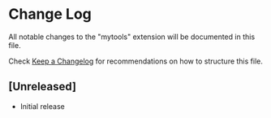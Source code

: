 # Change Log

All notable changes to the "mytools" extension will be documented in this file.

Check [Keep a Changelog](http://keepachangelog.com/) for recommendations on how to structure this file.

## [Unreleased]

- Initial release